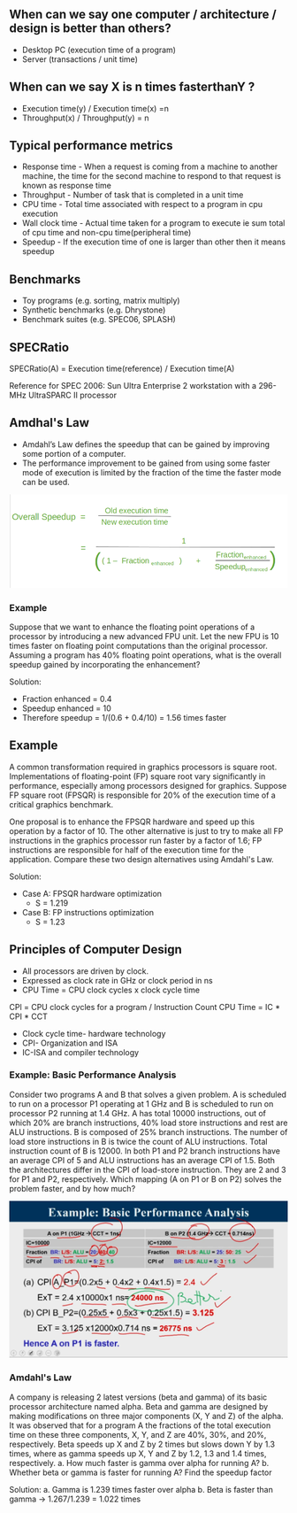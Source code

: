 
## When can we say one computer / architecture / design is better than others?
- Desktop PC (execution time of a program)
- Server (transactions / unit time)

## When can we say X is n times fasterthanY ?
- Execution time(y) / Execution time(x) =n
- Throughput(x) / Throughput(y) = n

## Typical performance metrics
- Response time - When a request is coming from a machine to another machine,
  the time for the second machine to respond to that request is known as
  response time
- Throughput - Number of task that is completed in a unit time
- CPU time - Total time associated with respect to a program in cpu execution
- Wall clock time - Actual time taken for a program to execute ie sum total of
  cpu time and non-cpu time(peripheral time)
- Speedup - If the execution time of one is larger than other then it means
  speedup

## Benchmarks

- Toy programs (e.g. sorting, matrix multiply)
- Synthetic benchmarks (e.g. Dhrystone)
- Benchmark suites (e.g. SPEC06, SPLASH)

## SPECRatio
SPECRatio(A) = Execution time(reference) / Execution time(A)

Reference for SPEC 2006:
Sun Ultra Enterprise 2 workstation with a 296-MHz UltraSPARC II processor

## Amdhal's Law 
- Amdahl’s Law defines the speedup that can be gained by improving some portion
  of a computer.
- The performance improvement to be gained from using some faster mode of
  execution is limited by the fraction of the time the faster mode can be used.

![Amdahl's Law](./images/amdahls-law.png)

### Example
Suppose that we want to enhance the floating point operations of a processor by
introducing a new advanced FPU unit. Let the new FPU is 10 times faster on
floating point computations than the original processor. Assuming a program has
40% floating point operations, what is the overall speedup gained by
incorporating the enhancement?

Solution:
- Fraction enhanced = 0.4
- Speedup enhanced = 10
- Therefore speedup = 1/(0.6 + 0.4/10) = 1.56 times faster

## Example
A common transformation required in graphics processors is square root.
Implementations of floating-point (FP) square root vary significantly in
performance, especially among processors designed for graphics. Suppose FP
square root (FPSQR) is responsible for 20% of the execution time of a critical
graphics benchmark.

One proposal is to enhance the FPSQR hardware and speed up this operation by a
factor of 10. The other alternative is just to try to make all FP instructions
in the graphics processor run faster by a factor of 1.6; FP instructions are
responsible for half of the execution time for the application. Compare these
two design alternatives using Amdahl's Law.

Solution:
- Case A: FPSQR hardware optimization 
  - S = 1.219
- Case B: FP instructions optimization
  - S = 1.23

## Principles of Computer Design

- All processors are driven by clock.
- Expressed as clock rate in GHz or clock period in ns
- CPU Time = CPU clock cycles x clock cycle time

CPl = CPU clock cycles for a program / Instruction Count
CPU Time = IC * CPI * CCT

- Clock cycle time- hardware technology
- CPI- Organization and ISA
- IC-ISA and compiler technology

### Example: Basic Performance Analysis
Consider two programs A and B that solves a given problem. A is scheduled to
run on a processor P1 operating at 1 GHz and B is scheduled to run on processor
P2 running at 1.4 GHz. A has total 10000 instructions, out of which 20% are
branch instructions, 40% load store instructions and rest are ALU instructions.
B is composed of 25% branch instructions. The number of load store instructions
in B is twice the count of ALU instructions. Total instruction count of B is
12000. In both P1 and P2 branch instructions have an average CPI of 5 and ALU
instructions has an average CPI of 1.5. Both the architectures differ in the
CPI of load-store instruction. They are 2 and 3 for P1 and P2, respectively.
Which mapping (A on P1 or B on P2) solves the problem faster, and by how much?

![Performance Analysis Solution](./images/example-performance-analysis.png) 

### Amdahl's Law
A company is releasing 2 latest versions (beta and gamma) of its basic
processor architecture named alpha. Beta and gamma are designed by
making modifications on three major components (X, Y and Z) of the alpha.
It was observed that for a program A the fractions of the total execution time
on these three components, X, Y, and Z are 40%, 30%, and 20%,
respectively. Beta speeds up X and Z by 2 times but slows down Y by 1.3
times, where as gamma speeds up X, Y and Z by 1.2, 1.3 and 1.4 times,
respectively.
a. How much faster is gamma over alpha for running A?
b. Whether beta or gamma is faster for running A? Find the speedup factor

Solution:
a. Gamma is 1.239 times faster over alpha
b. Beta is faster than gamma -> 1.267/1.239 = 1.022 times




